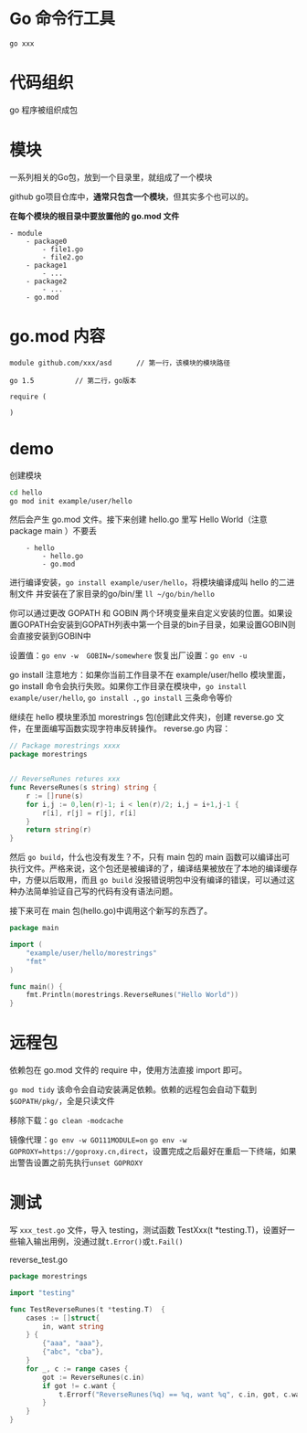 # Go 命令行工具
`go xxx`

# 代码组织
go 程序被组织成包

# 模块
一系列相关的Go包，放到一个目录里，就组成了一个模块

github go项目仓库中，**通常只包含一个模块**，但其实多个也可以的。

**在每个模块的根目录中要放置他的 go.mod 文件**

```
- module
    - package0
        - file1.go
        - file2.go
    - package1
        - ...
    - package2
        - ...
    - go.mod
```

# go.mod 内容

```
module github.com/xxx/asd      // 第一行，该模块的模块路径

go 1.5          // 第二行，go版本

require (
    
)
```

# demo
创建模块
```sh
cd hello
go mod init example/user/hello
```

然后会产生 go.mod 文件。接下来创建 hello.go 里写 Hello World（注意 package main ）不要丢
```
    - hello
        - hello.go
        - go.mod
```

进行编译安装，`go install example/user/hello`，将模块编译成叫 hello 的二进制文件 并安装在了家目录的go/bin/里 `ll ~/go/bin/hello`

你可以通过更改 GOPATH 和 GOBIN 两个环境变量来自定义安装的位置。如果设置GOPATH会安装到GOPATH列表中第一个目录的bin子目录，如果设置GOBIN则会直接安装到GOBIN中

设置值：`go env -w  GOBIN=/somewhere`   恢复出厂设置：`go env -u`


go install 注意地方：如果你当前工作目录不在 example/user/hello 模块里面，go install 命令会执行失败。如果你工作目录在模块中，`go install example/user/hello`, `go install .`, `go install` 三条命令等价

继续在 hello 模块里添加 morestrings 包(创建此文件夹)，创建 reverse.go 文件，在里面编写函数实现字符串反转操作。
reverse.go 内容：
```go
// Package morestrings xxxx
package morestrings


// ReverseRunes retures xxx
func ReverseRunes(s string) string {
	r := []rune(s)
	for i,j := 0,len(r)-1; i < len(r)/2; i,j = i+1,j-1 {
        r[i], r[j] = r[j], r[i]
	}
	return string(r)
}
```

然后 `go build`，什么也没有发生？不，只有 main 包的 main 函数可以编译出可执行文件。严格来说，这个包还是被编译的了，编译结果被放在了本地的编译缓存中，方便以后取用，而且 `go build` 没报错说明包中没有编译的错误，可以通过这种办法简单验证自己写的代码有没有语法问题。

接下来可在 main 包(hello.go)中调用这个新写的东西了。
```go
package main

import (
	"example/user/hello/morestrings"
	"fmt"
)

func main() {
	fmt.Println(morestrings.ReverseRunes("Hello World"))
}
```


# 远程包
依赖包在 go.mod 文件的 require 中，使用方法直接 import 即可。

`go mod tidy` 该命令会自动安装满足依赖。依赖的远程包会自动下载到 `$GOPATH/pkg/`，全是只读文件

移除下载：`go clean -modcache`

镜像代理：`go env -w GO111MODULE=on`  `go env -w GOPROXY=https://goproxy.cn,direct`，设置完成之后最好在重启一下终端，如果出警告设置之前先执行`unset GOPROXY`


# 测试
写 `xxx_test.go` 文件，导入 testing，测试函数 TestXxx(t *testing.T)，设置好一些输入输出用例，没通过就`t.Error()`或`t.Fail()`

reverse_test.go
```go
package morestrings

import "testing"

func TestReverseRunes(t *testing.T)  {
	cases := []struct{
		in, want string
    } {
		{"aaa", "aaa"},
		{"abc", "cba"},
    }
	for _, c := range cases {
        got := ReverseRunes(c.in)
		if got != c.want {
			t.Errorf("ReverseRunes(%q) == %q, want %q", c.in, got, c.want)
        }
	}
}
```